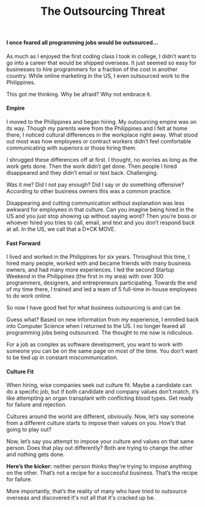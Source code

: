 ﻿---
layout: post
title: The Outsourcing Threat
---
<h4>I once feared all programming jobs would be outsourced...</h4>

As much as I enjoyed the first coding class I took in college, I didn’t want to go into a career that would be shipped overseas. It just seemed so easy for businesses to hire programmers for a fraction of the cost in another country. While online marketing in the US, I even outsourced work to the Philippines.

This got me thinking. Why be afraid? Why not embrace it.

<h4>Empire</h4>
I moved to the Philippines and began hiring. My outsourcing empire was on its way. Though my parents were from the Philippines and I felt at home there, I noticed cultural differences in the workplace right away. What stood out most was how employees or contract workers didn’t feel comfortable communicating with superiors or those hiring them.

I shrugged these differences off at first. I thought, no worries as long as the work gets done. Then the work didn’t get done. Then people I hired disappeared and they didn’t email or text back. Challenging.

Was it me? Did I not pay enough? Did I say or do something offensive? According to other business owners this was a common practice.

Disappearing and cutting communication without explanation was less awkward for employees in that culture. Can you imagine being hired in the US and you just stop showing up without saying word? Then you’re boss or whoever hired you tries to call, email, and text and you don’t respond back at all. In the US, we call that a D*CK MOVE.

<h4>Fast Forward</h4>
I lived and worked in the Philippines for six years. Throughout this time, I hired many people, worked with and became friends with many business owners, and had many more experiences. I led the second Startup Weekend in the Philippines (the first in my area) with over 300 programmers, designers, and entrepreneurs participating. Towards the end of my time there, I trained and led a team of 5 full-time in-house employees to do work online.

So now I have good feel for what business outsourcing is and can be.

Guess what? Based on new information from my experience, I enrolled back into Computer Science when I returned to the US. I no longer feared all programming jobs being outsourced. The thought to me now is ridiculous.

For a job as complex as software development, you want to work with someone you can be on the same page on most of the time. You don't want to be tied up in constant miscommunication.  

<h4>Culture Fit</h4>
When hiring, wise companies seek out culture fit. Maybe a candidate can do a specific job, but if both candidate and company values don’t match, it’s like attempting an organ transplant with conflicting blood types. Get ready for failure and rejection.

Cultures around the world are different, obviously. Now, let’s say someone from a different culture starts to impose their values on you. How’s that going to play out?

Now, let’s say you attempt to impose your culture and values on that same person. Does that play out differently? Both are trying to change the other and nothing gets done.

<b>Here’s the kicker:</b> neither person thinks they’re trying to impose anything on the other. That’s not a recipe for a successful business. That’s the recipe for failure.

More importantly, that’s the reality of many who have tried to outsource overseas and discovered it's not all that it's cracked up be.
